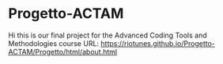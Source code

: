# Progetto-ACTAM
Hi this is our final project for the Advanced Coding Tools and Methodologies course
URL: https://riotunes.github.io/Progetto-ACTAM/Progetto/html/about.html
